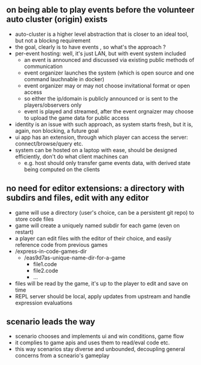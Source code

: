 
## on being able to play events before the volunteer auto cluster (origin) exists

- auto-cluster is a higher level abstraction that is closer to an ideal tool, but not a blockng requirement
- the goal, clearly is to have events , so what's the approach ?
- per-event hosting: well, it's just LAN, but with event system included
    - an event is announced and discussed via existing public methods of communication
    - event organizer launches the system (which is open source and one command lauchnable in docker)
    - event organizer may or may not choose invitational format or open access
    - so either the ip/domain is publicly announced or is sent to the players/observers only
    - event is played and streamed, after the event orgnaizer may choose to upload the game data for public access
- identity is an issue with such approach, as system starts fresh, but it is, again, non blocking, a future goal
- ui app has an extension, through which player can access the server: connect/browse/query etc.
- system can be hosted on a laptop with ease, should be designed efficiently, don't do what client machines can
    - e.g. host should only transfer game events data, with derived state being computed on the clients

## no need for editor extensions: a directory with subdirs and files, edit with any editor

- game will use  a directory  (user's choice, can be a persistent git repo) to store code files
- game will create a uniquely named subdir for each game (even on restart)
- a player can edit files with the editor of their choice, and easily reference code from previous games
- /express-in-code-games-dir
    - /eas9d7as-unique-name-dir-for-a-game
        - file1.code
        - file2.code
        - ...
- files will be read by the game, it's up to the player to edit and save on time
- REPL server should be local, apply updates from upstream and handle expression evaluations 

## scenario leads the way

- scenario chooses and implements ui and win conditions, game flow
- it complies to game apis and uses them to read/eval code etc.
- this way scenarios stay diverse and unbounded, decoupling general concerns from a scneario's gameplay